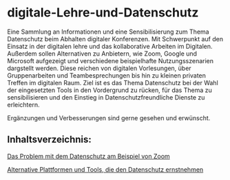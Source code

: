 # digitale-Lehre-und-Datenschutz
Eine Sammlung an Informationen und eine Sensibilisierung zum Thema Datenschutz beim Abhalten digitaler Konferenzen. Mit Schwerpunkt auf den Einsatz in der digitalen lehre und das kollaborative Arbeiten im Digitalen. 
Außerdem sollen Alternativen zu Anbietern, wie Zoom, Google und Microsoft aufgezeigt und 
verschiedene beispielhafte Nutzungsszenarien dargstellt werden.
Diese reichen von digitalen Vorlesungen, über Gruppenarbeiten und Teambesprechungen 
bis hin zu kleinen privaten Treffen im digitalen Raum.
Ziel ist es das Thema Datenschutz bei der Wahl der eingesetzten Tools in den Vordergrund zu rücken, für das Thema zu sensibilisieren und den Einstieg in Datenschutzfreundliche Dienste zu erleichtern. 

Ergänzungen und Verbesserungen sind gerne gesehen und erwünscht. 

## Inhaltsverzeichnis:

[Das Problem mit dem Datenschutz am Beispiel von Zoom](https://github.com/techware01/digitale-Lehre-und-Datenschutz/zoom.md)

[Alternative Plattformen und Tools, die den Datenschutz ernstnehmen](https://github.com/techware01/digitale-Lehre-und-Datenschutz/alternativen.md)
